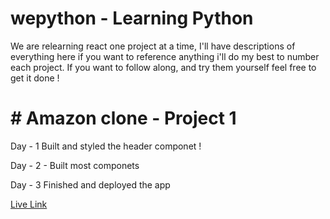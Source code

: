 # wepython - Learning Python

We are relearning react one project at a time, I'll have descriptions of everything here if you want to reference anything i'll do my best to number each project. If you want to follow along, and try them yourself feel free to get it done !

# # Amazon clone - Project 1

Day - 1 
        Built and styled the header componet ! 

Day - 2 -
        Built most componets

Day - 3 
        Finished and deployed the app

[Live Link](https://eshop-96427.firebaseapp.com/)
